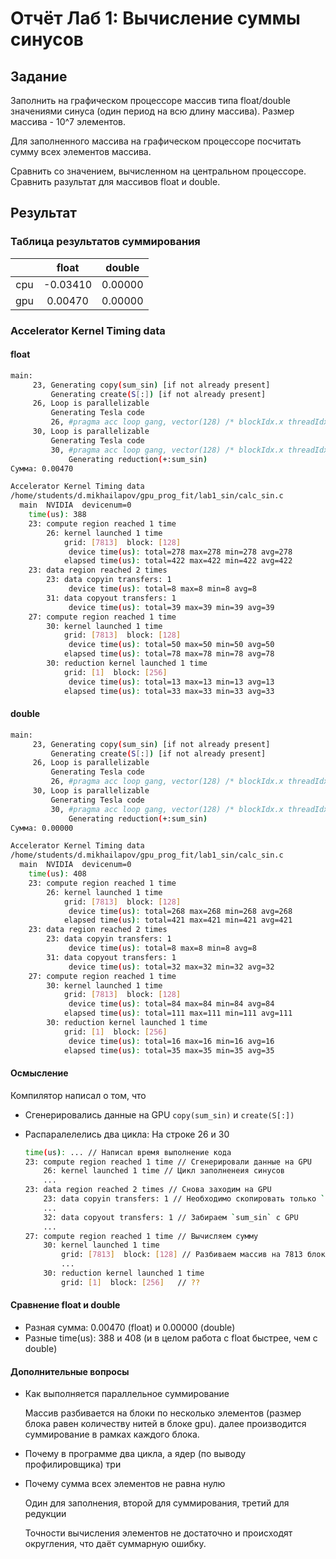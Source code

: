 # Отчёт Лаб 1: Вычисление суммы синусов

## Задание

Заполнить на графическом процессоре массив типа float/double значениями синуса (один период на всю длину массива). Размер массива - 10^7 элементов.

Для заполненного массива на графическом процессоре посчитать сумму всех элементов массива.

Сравнить со значением, вычисленном на центральном процессоре.
Сравнить разультат для массивов float и double.

## Результат

### Таблица результатов суммирования

|       | float    |  double  |
|:-----:|:--------:|:--------:|
| cpu   | -0.03410 |  0.00000 |
| gpu   |  0.00470 |  0.00000 |

### Accelerator Kernel Timing data

#### float

```bash
main:
     23, Generating copy(sum_sin) [if not already present]
         Generating create(S[:]) [if not already present]
     26, Loop is parallelizable
         Generating Tesla code
         26, #pragma acc loop gang, vector(128) /* blockIdx.x threadIdx.x */
     30, Loop is parallelizable
         Generating Tesla code
         30, #pragma acc loop gang, vector(128) /* blockIdx.x threadIdx.x */
             Generating reduction(+:sum_sin)
Сумма: 0.00470

Accelerator Kernel Timing data
/home/students/d.mikhailapov/gpu_prog_fit/lab1_sin/calc_sin.c
  main  NVIDIA  devicenum=0
    time(us): 388
    23: compute region reached 1 time
        26: kernel launched 1 time
            grid: [7813]  block: [128]
             device time(us): total=278 max=278 min=278 avg=278
            elapsed time(us): total=422 max=422 min=422 avg=422
    23: data region reached 2 times
        23: data copyin transfers: 1
             device time(us): total=8 max=8 min=8 avg=8
        31: data copyout transfers: 1
             device time(us): total=39 max=39 min=39 avg=39
    27: compute region reached 1 time
        30: kernel launched 1 time
            grid: [7813]  block: [128]
             device time(us): total=50 max=50 min=50 avg=50
            elapsed time(us): total=78 max=78 min=78 avg=78
        30: reduction kernel launched 1 time
            grid: [1]  block: [256]
             device time(us): total=13 max=13 min=13 avg=13
            elapsed time(us): total=33 max=33 min=33 avg=33
```

#### double

```bash
main:
     23, Generating copy(sum_sin) [if not already present]
         Generating create(S[:]) [if not already present]
     26, Loop is parallelizable
         Generating Tesla code
         26, #pragma acc loop gang, vector(128) /* blockIdx.x threadIdx.x */
     30, Loop is parallelizable
         Generating Tesla code
         30, #pragma acc loop gang, vector(128) /* blockIdx.x threadIdx.x */
             Generating reduction(+:sum_sin)
Сумма: 0.00000

Accelerator Kernel Timing data
/home/students/d.mikhailapov/gpu_prog_fit/lab1_sin/calc_sin.c
  main  NVIDIA  devicenum=0
    time(us): 408
    23: compute region reached 1 time
        26: kernel launched 1 time
            grid: [7813]  block: [128]
             device time(us): total=268 max=268 min=268 avg=268
            elapsed time(us): total=421 max=421 min=421 avg=421
    23: data region reached 2 times
        23: data copyin transfers: 1
             device time(us): total=8 max=8 min=8 avg=8
        31: data copyout transfers: 1
             device time(us): total=32 max=32 min=32 avg=32
    27: compute region reached 1 time
        30: kernel launched 1 time
            grid: [7813]  block: [128]
             device time(us): total=84 max=84 min=84 avg=84
            elapsed time(us): total=111 max=111 min=111 avg=111
        30: reduction kernel launched 1 time
            grid: [1]  block: [256]
             device time(us): total=16 max=16 min=16 avg=16
            elapsed time(us): total=35 max=35 min=35 avg=35
```

#### Осмысление

Компилятор написал о том, что

- Сгенерировались данные на GPU `copy(sum_sin)` и `create(S[:])`
- Распаралелелись два цикла: На строке 26 и 30

  ```bash
  time(us): ... // Написал время выполнение кода
  23: compute region reached 1 time // Сгенерировали данные на GPU
      26: kernel launched 1 time // Цикл заполненеия синусов
      ...
  23: data region reached 2 times // Снова заходим на GPU
      23: data copyin transfers: 1 // Необходимо скопировать только `sum_sin` (`S[:]` уже на GPU)
      ...
      32: data copyout transfers: 1 // Забираем `sum_sin` с GPU 
      ...
  27: compute region reached 1 time // Вычисляем сумму
      30: kernel launched 1 time
          grid: [7813]  block: [128] // Разбиваем массив на 7813 блока по по 128 нитей (7813*128 ~ 10^6)
          ...
      30: reduction kernel launched 1 time
          grid: [1]  block: [256]   // ??

  ```

#### Сравнение float и double

- Разная сумма: 0.00470 (float) и 0.00000 (double)
- Разные time(us): 388 и 408 (и в целом работа с float быстрее, чем с double)

#### Дополнительные вопросы

- Как выполняется параллельное суммирование
  
  Массив разбивается на блоки по несколько элементов (размер блока равен количеству нитей в блоке gpu).
  далее производится суммирование в рамках каждого блока.

- Почему в программе два цикла, а ядер (по выводу профилировщика) три

- Почему сумма всех элементов не равна нулю
  
  Один для заполнения, второй для суммирования, третий для редукции

  Точности вычисления элементов не достаточно и происходят округления, что даёт суммарную ошибку.  
